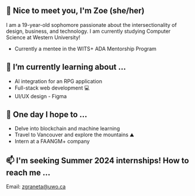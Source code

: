 ## 👋 Nice to meet you, I'm Zoe (she/her) 
I am a 19-year-old sophomore passionate about the intersectionality of design, business, and technology. I am currently studying Computer Science at Western University!

- Currently a mentee in the WITS+ ADA Mentorship Program

## 🌱 I’m currently learning about ...
- AI integration for an RPG application
- Full-stack web development 💻
- UI/UX design - Figma

## 💭 One day I hope to ...
- Delve into blockchain and machine learning
- Travel to Vancouver and explore the mountains ⛰️
- Intern at a FAANGM+ company

## 📫 I'm seeking Summer 2024 internships! How to reach me ...
Email: zgraneta@uwo.ca
